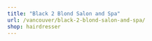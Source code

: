 ```yaml
---
title: "Black 2 Blond Salon and Spa"
url: /vancouver/black-2-blond-salon-and-spa/
shop: hairdresser
---
```

